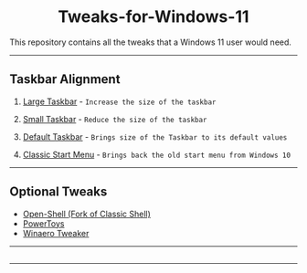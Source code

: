 <h1 style=text-align:center;>Tweaks-for-Windows-11</h1>
This repository contains all the tweaks that a Windows 11 user would need.

---

## Taskbar Alignment 
1. [Large Taskbar](https://raw.githubusercontent.com/pronoymukherjeewritescode/Tweaks-for-Windows-11/main/LargeTaskbar.reg) - `Increase the size of the taskbar`
2. [Small Taskbar](https://raw.githubusercontent.com/pronoymukherjeewritescode/Tweaks-for-Windows-11/main/SmallTaskbar.reg) - `Reduce the size of the taskbar`
3. [Default Taskbar](https://raw.githubusercontent.com/pronoymukherjeewritescode/Tweaks-for-Windows-11/main/DefaultTaskbar.reg) - `Brings size of the Taskbar to its default values`

4. [Classic Start Menu](https://raw.githubusercontent.com/pronoymukherjeewritescode/Tweaks-for-Windows-11/main/ClassicStartMenu.reg) - `Brings back the old start menu from Windows 10`

---

## Optional Tweaks

* [Open-Shell (Fork of Classic Shell)](https://github.com/Open-Shell/Open-Shell-Menu)
* [PowerToys](https://github.com/Microsoft/PowerToys)
* [Winaero Tweaker](https://winaero.com/download-winaero-tweaker/)

---

## 

---